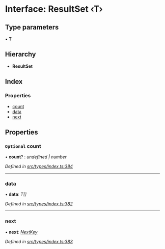 # Interface: ResultSet ‹**T**›

## Type parameters

▪ **T**

## Hierarchy

* **ResultSet**

## Index

### Properties

* [count](resultset.md#optional-count)
* [data](resultset.md#data)
* [next](resultset.md#next)

## Properties

### `Optional` count

• **count**? : *undefined | number*

*Defined in [src/types/index.ts:384](https://github.com/PolymathNetwork/polymesh-sdk/blob/6aee3c9/src/types/index.ts#L384)*

___

###  data

• **data**: *T[]*

*Defined in [src/types/index.ts:382](https://github.com/PolymathNetwork/polymesh-sdk/blob/6aee3c9/src/types/index.ts#L382)*

___

###  next

• **next**: *[NextKey](../globals.md#nextkey)*

*Defined in [src/types/index.ts:383](https://github.com/PolymathNetwork/polymesh-sdk/blob/6aee3c9/src/types/index.ts#L383)*

